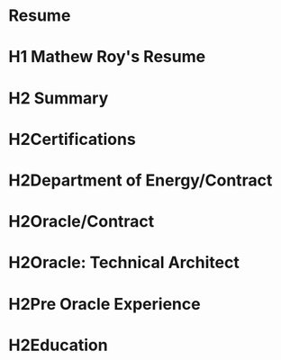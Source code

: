 # Resume
 # H1 Mathew Roy's Resume

# H2 Summary

  # H2Certifications

  # H2Department of Energy/Contract

  # H2Oracle/Contract

  # H2Oracle: Technical Architect

  # H2Pre Oracle Experience

  # H2Education